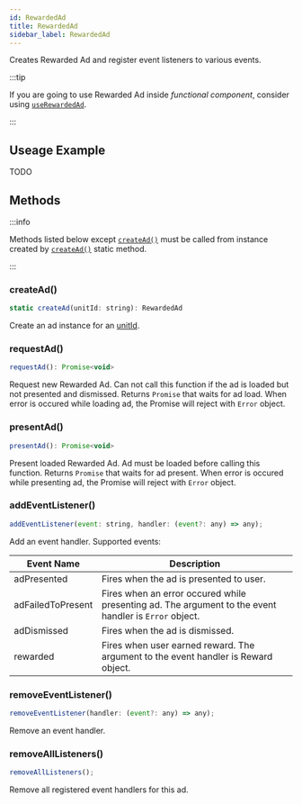 ```yaml
---
id: RewardedAd
title: RewardedAd
sidebar_label: RewardedAd
---
```


Creates Rewarded Ad and register event listeners to various events.

:::tip

If you are going to use Rewarded Ad inside _functional component_, consider using [`useRewardedAd`](useRewardedAd).

:::

## Useage Example

TODO

## Methods

:::info

Methods listed below except [`createAd()`](#createad) must be called from instance created by [`createAd()`](#createad) static method.

:::

### createAd()

```js
static createAd(unitId: string): RewardedAd
```

Create an ad instance for an [unitId](https://support.google.com/admob/answer/7356431).

### requestAd()

```js
requestAd(): Promise<void>
```

Request new Rewarded Ad. Can not call this function if the ad is loaded but not presented and dismissed. Returns `Promise` that waits for ad load. When error is occured while loading ad, the Promise will reject with `Error` object.

### presentAd()

```js
presentAd(): Promise<void>
```

Present loaded Rewarded Ad. Ad must be loaded before calling this function. Returns `Promise` that waits for ad present. When error is occured while presenting ad, the Promise will reject with `Error` object.

### addEventListener()

```js
addEventListener(event: string, handler: (event?: any) => any);
```

Add an event handler. Supported events:

| Event Name        | Description                                                                                           |
| ----------------- | ----------------------------------------------------------------------------------------------------- |
| adPresented       | Fires when the ad is presented to user.                                                               |
| adFailedToPresent | Fires when an error occured while presenting ad. The argument to the event handler is `Error` object. |
| adDismissed       | Fires when the ad is dismissed.                                                                       |
| rewarded          | Fires when user earned reward. The argument to the event handler is Reward object.                    |

### removeEventListener()

```js
removeEventListener(handler: (event?: any) => any);
```

Remove an event handler.

### removeAllListeners()

```js
removeAllListeners();
```

Remove all registered event handlers for this ad.